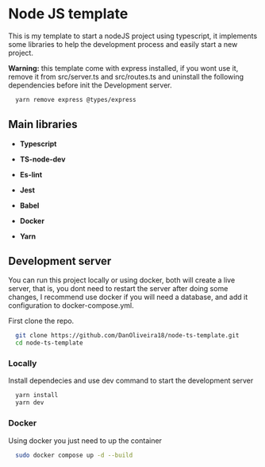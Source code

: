 
# Node JS template

This is my template to start a nodeJS project using typescript, it implements 
some libraries to help the development process and easily start a new project. 

**Warning:** this template come with express installed, if you wont use it, remove it from src/server.ts and src/routes.ts and uninstall the following dependencies before init the Development server.

```bash
  yarn remove express @types/express
```

## Main libraries

 - **Typescript**  

 - **TS-node-dev**

 - **Es-lint**

 - **Jest**

 - **Babel**

 - **Docker**

  - **Yarn**
## Development server

You can run this project locally or using docker, both will create a live server, that is, you dont need to restart the server after doing some changes, I recommend use docker if you will need a database, and add it configuration to docker-compose.yml.

First clone the repo.

```bash
  git clone https://github.com/DanOliveira18/node-ts-template.git
  cd node-ts-template
```

### Locally

Install dependecies and use dev command to start the development server

```bash
  yarn install
  yarn dev
```


### Docker

Using docker you just need to up the container

```bash
  sudo docker compose up -d --build
```
